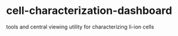 # cell-characterization-dashboard
tools and central viewing utility for characterizing li-ion cells
